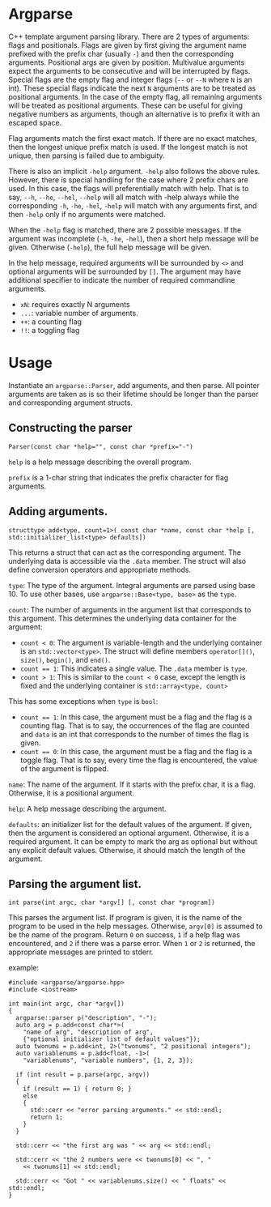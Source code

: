 # Argparse
C++ template argument parsing library.
There are 2 types of arguments: flags and positionals.  Flags are
given by first giving the argument name prefixed with the prefix char
(usually `-`) and then the corresponding arguments.  Positional args
are given by position.  Multivalue arguments expect the arguments to
be consecutive and will be interrupted by flags.  Special flags are
the empty flag and integer flags (`--` or `--N` where `N` is an int).
These special flags indicate the next `N` arguments are to be treated
as positional arguments.  In the case of the empty flag, all remaining
arguments will be treated as positional arguments.  These can be useful
for giving negative numbers as arguments, though an alternative is to
prefix it with an escaped space.

Flag arguments match the first exact match.  If there are no exact
matches, then the longest unique prefix match is used.  If the longest
match is not unique, then parsing is failed due to ambiguity.

There is also an implicit `-help` argument.  `-help` also follows
the above rules.  However, there is special handling for the case
where 2 prefix chars are used.  In this case, the flags will
preferentially match with help.  That is to say, `--h`, `--he`,
`--hel`, `--help` will all match with -help always while the
corresponding `-h`, `-he`, `-hel`, `-help` will match with any
arguments first, and then `-help` only if no arguments were matched.

When the `-help` flag is matched,  there are 2 possible messages.
If the argument was incomplete (`-h`, `-he`, `-hel`), then a short
help message will be given.  Otherwise (`-help`), the full help message
will be given.

In the help message, required arguments will be surrounded by `<>`
and optional arguments will be surrounded by `[]`.  The argument
may have additional specifier to indicate the number of required
commandline arguments.
* `xN`: requires exactly N arguments
* `...`: variable number of arguments.
* `++`: a counting flag
* `!!`: a toggling flag

# Usage
Instantiate an `argparse::Parser`, add arguments, and then parse.
All pointer arguments are taken as is so their lifetime should be longer
than the parser and corresponding argument structs.

## Constructing the parser
`Parser(const char *help="", const char *prefix="-")`

`help` is a help message describing the overall program.

`prefix` is a 1-char string that indicates the prefix character for
flag arguments.

## Adding arguments.
`structtype add<type, count=1>(
  const char *name, const char *help [, std::initializer_list<type> defaults])`

This returns a struct that can act as the corresponding argument.  The
underlying data is accessible via the `.data` member.  The struct will
also define conversion operators and appropriate methods.

`type`: The type of the argument.  Integral arguments are parsed using
base 10.  To use other bases, use `argparse::Base<type, base>` as the
`type`.

`count`: The number of arguments in the argument list that corresponds
to this argument.  This determines the underlying data container for the
argument:
* `count < 0`: The argument is variable-length and the underlying
  container is an `std::vector<type>`.  The struct will define members
  `operator[]()`, `size()`, `begin()`, and `end()`.
* `count == 1`: This indicates a single value.  The `.data` member is
  `type`.
* `count > 1`: This is similar to the `count < 0` case, except the
  length is fixed and the underlying container is
  `std::array<type, count>`

This has some exceptions when `type` is `bool`:
* `count == 1`: In this case, the argument must be a flag and the flag
  is a counting flag.  That is to say, the occurrences of the flag
  are counted and `data` is an int that corresponds to the number of
  times the flag is given.
* `count == 0`: In this case, the argument must be a flag and the flag
  is a toggle flag.  That is to say, every time the flag is encountered,
  the value of the argument is flipped.

`name`: The name of the argument.  If it starts with the prefix char,
it is a flag.  Otherwise, it is a positional argument.

`help`: A help message describing the argument.

`defaults`: an initializer list for the default values of the argument.
If given, then the argument is considered an optional argument.
Otherwise, it is a required argument.  It can be empty to mark the arg
as optional but without any explicit default values.  Otherwise, it
should match the length of the argument.

## Parsing the argument list.
`int parse(int argc, char *argv[] [, const char *program])`

This parses the argument list.  If program is given, it is the name
of the program to be used in the help messages.  Otherwise, `argv[0]`
is assumed to be the name of the program.  Return `0` on success, `1` if
a help flag was encountered, and `2` if there was a parse error.  When
`1` or `2` is returned, the appropriate messages are printed to stderr.

example:

```
#include <argparse/argparse.hpp>
#include <iostream>

int main(int argc, char *argv[])
{
  argparse::parser p("description", "-");
  auto arg = p.add<const char*>(
    "name of arg", "description of arg",
    {"optional initializer list of default values"});
  auto twonums = p.add<int, 2>("twonums", "2 positional integers");
  auto variablenums = p.add<float, -1>(
    "variablenums", "variable numbers", {1, 2, 3});

  if (int result = p.parse(argc, argv))
  {
    if (result == 1) { return 0; }
    else
    {
      std::cerr << "error parsing arguments." << std::endl;
      return 1;
    }
  }

  std::cerr << "the first arg was " << arg << std::endl;

  std::cerr << "the 2 numbers were << twonums[0] << ", "
    << twonums[1] << std::endl;

  std::cerr << "Got " << variablenums.size() << " floats" << std::endl;
}
```


